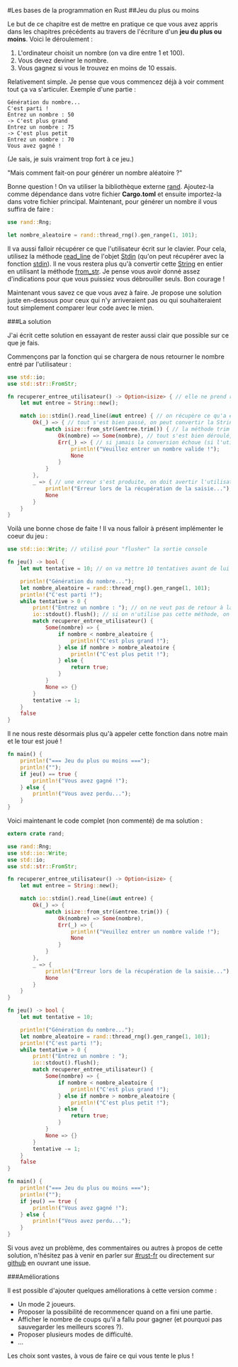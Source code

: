 #Les bases de la programmation en Rust
##Jeu du plus ou moins

Le but de ce chapitre est de mettre en pratique ce que vous avez appris dans les chapitres précédents au travers de l'écriture d'un __jeu du plus ou moins__. Voici le déroulement :

1. L'ordinateur choisit un nombre (on va dire entre 1 et 100).
2. Vous devez deviner le nombre.
3. Vous gagnez si vous le trouvez en moins de 10 essais.

Relativement simple. Je pense que vous commencez déjà à voir comment tout ça va s'articuler. Exemple d'une partie :

```Shell
Génération du nombre...
C'est parti !
Entrez un nombre : 50
-> C'est plus grand
Entrez un nombre : 75
-> C'est plus petit
Entrez un nombre : 70
Vous avez gagné !
```

(Je sais, je suis vraiment trop fort à ce jeu.)

"Mais comment fait-on pour générer un nombre aléatoire ?"

Bonne question ! On va utiliser la bibliothèque externe [rand](https://crates.io/crates/rand). Ajoutez-la comme dépendance dans votre fichier __Cargo.toml__ et ensuite importez-la dans votre fichier principal. Maintenant, pour générer un nombre il vous suffira de faire :

```Rust
use rand::Rng;

let nombre_aleatoire = rand::thread_rng().gen_range(1, 101);
```

Il va aussi falloir récupérer ce que l'utilisateur écrit sur le clavier. Pour cela, utilisez la méthode [read_line](https://doc.rust-lang.org/stable/std/io/struct.Stdin.html#method.read_line) de l'objet [Stdin](https://doc.rust-lang.org/stable/std/io/struct.Stdin.html) (qu'on peut récupérer avec la fonction [stdin](https://doc.rust-lang.org/stable/std/io/fn.stdin.html)). Il ne vous restera plus qu'à convertir cette [String](https://doc.rust-lang.org/stable/std/string/struct.String.html) en entier en utilisant la méthode [from_str](https://doc.rust-lang.org/stable/std/str/trait.FromStr.html#tymethod.from_str). Je pense vous avoir donné assez d'indications pour que vous puissiez vous débrouiller seuls. Bon courage !

Maintenant vous savez ce que vous avez à faire. Je propose une solution juste en-dessous pour ceux qui n'y arriveraient pas ou qui souhaiteraient tout simplement comparer leur code avec le mien.

###La solution

J'ai écrit cette solution en essayant de rester aussi clair que possible sur ce que je fais.

Commençons par la fonction qui se chargera de nous retourner le nombre entré par l'utilisateur :

```Rust
use std::io;
use std::str::FromStr;

fn recuperer_entree_utilisateur() -> Option<isize> { // elle ne prend rien en entrée et retourne un Option<isize> (dans le cas où ça ne fonctionnerait pas)
    let mut entree = String::new();

    match io::stdin().read_line(&mut entree) { // on récupère ce qu'a entré l'utilisateur dans la variable entree
        Ok(_) => { // tout s'est bien passé, on peut convertir la String en entier
            match isize::from_str(&entree.trim()) { // la méthode trim enlève tous les caractères "blancs" en début et fin de chaîne 
                Ok(nombre) => Some(nombre), // tout s'est bien déroulé, on retourne donc le nombre
                Err(_) => { // si jamais la conversion échoue (si l'utilisateur n'a pas rentré un nombre valide), on retourne None
                    println!("Veuillez entrer un nombre valide !");
                    None
                }
            }
        },
        _ => { // une erreur s'est produite, on doit avertir l'utilisateur !
            println!("Erreur lors de la récupération de la saisie...");
            None
        }
    }
}
```

Voilà une bonne chose de faite ! Il va nous falloir à présent implémenter le coeur du jeu :

```Rust
use std::io::Write; // utilisé pour "flusher" la sortie console

fn jeu() -> bool {
    let mut tentative = 10; // on va mettre 10 tentatives avant de lui dire qu'il a perdu

    println!("Génération du nombre...");
    let nombre_aleatoire = rand::thread_rng().gen_range(1, 101);
    println!("C'est parti !");
    while tentative > 0 {
        print!("Entrez un nombre : "); // on ne veut pas de retour à la ligne !
        io::stdout().flush(); // si on n'utilise pas cette méthode, on ne verra pas l'affichage de print! tout de suite
        match recuperer_entree_utilisateur() {
            Some(nombre) => {
                if nombre < nombre_aleatoire {
                    println!("C'est plus grand !");
                } else if nombre > nombre_aleatoire {
                    println!("C'est plus petit !");
                } else {
                    return true;
                }
            }
            None => {}
        }
        tentative -= 1;
    }
    false
}
```

Il ne nous reste désormais plus qu'à appeler cette fonction dans notre main et le tour est joué !

```Rust
fn main() {
    println!("=== Jeu du plus ou moins ===");
    println!("");
    if jeu() == true {
        println!("Vous avez gagné !");
    } else {
        println!("Vous avez perdu...");
    }
}
```

Voici maintenant le code complet (non commenté) de ma solution :

```Rust
extern crate rand;

use rand::Rng;
use std::io::Write;
use std::io;
use std::str::FromStr;

fn recuperer_entree_utilisateur() -> Option<isize> {
    let mut entree = String::new();

    match io::stdin().read_line(&mut entree) {
        Ok(_) => {
            match isize::from_str(&entree.trim()) {
                Ok(nombre) => Some(nombre),
                Err(_) => {
                    println!("Veuillez entrer un nombre valide !");
                    None
                }
            }
        },
        _ => {
            println!("Erreur lors de la récupération de la saisie...");
            None
        }
    }
}

fn jeu() -> bool {
    let mut tentative = 10;

    println!("Génération du nombre...");
    let nombre_aleatoire = rand::thread_rng().gen_range(1, 101);
    println!("C'est parti !");
    while tentative > 0 {
        print!("Entrez un nombre : ");
        io::stdout().flush();
        match recuperer_entree_utilisateur() {
            Some(nombre) => {
                if nombre < nombre_aleatoire {
                    println!("C'est plus grand !");
                } else if nombre > nombre_aleatoire {
                    println!("C'est plus petit !");
                } else {
                    return true;
                }
            }
            None => {}
        }
        tentative -= 1;
    }
    false
}

fn main() {
    println!("=== Jeu du plus ou moins ===");
    println!("");
    if jeu() == true {
        println!("Vous avez gagné !");
    } else {
        println!("Vous avez perdu...");
    }
}
```

Si vous avez un problème, des commentaires ou autres à propos de cette solution, n'hésitez pas à venir en parler sur [#rust-fr](https://chat.mibbit.com/?server=irc.mozilla.org&channel=%23rust-fr) ou directement sur [github](https://github.com/GuillaumeGomez/tuto-rust-fr) en ouvrant une issue.

###Améliorations

Il est possible d'ajouter quelques améliorations à cette version comme :

 * Un mode 2 joueurs.
 * Proposer la possibilité de recommencer quand on a fini une partie.
 * Afficher le nombre de coups qu'il a fallu pour gagner (et pourquoi pas sauvegarder les meilleurs scores ?).
 * Proposer plusieurs modes de difficulté.
 * ...

Les choix sont vastes, à vous de faire ce qui vous tente le plus !
